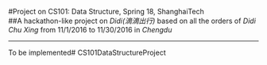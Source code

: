 #Project on CS101: Data Structure, Spring 18, ShanghaiTech  
##A hackathon-like project on *Didi(滴滴出行)* based on all the orders of *Didi Chu Xing* from 11/1/2016 to 11/30/2016 in *Chengdu*  
***  
To be implemented# CS101DataStructureProject
